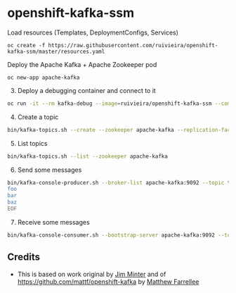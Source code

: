 # openshift-kafka-ssm


Load resources (Templates, DeploymentConfigs, Services)

```
oc create -f https://raw.githubusercontent.com/ruivieira/openshift-kafka-ssm/master/resources.yaml
```

Deploy the Apache Kafka + Apache Zookeeper pod

```
oc new-app apache-kafka
```

3. Deploy a debugging container and connect to it
```bash
oc run -it --rm kafka-debug --image=ruivieira/openshift-kafka-ssm --command -- bash
```

4. Create a topic
```bash
bin/kafka-topics.sh --create --zookeeper apache-kafka --replication-factor 1 --partitions 1 --topic test
```

5. List topics
```bash
bin/kafka-topics.sh --list --zookeeper apache-kafka
```

6. Send some messages
```bash
bin/kafka-console-producer.sh --broker-list apache-kafka:9092 --topic test <<EOF
foo
bar
baz
EOF
```

7. Receive some messages
```bash
bin/kafka-console-consumer.sh --bootstrap-server apache-kafka:9092 --topic test --from-beginning
```

## Credits

* This is based on work original by [Jim Minter](https://github.com/jim-minter) and of https://github.com/mattf/openshift-kafka by [Matthew Farrellee](https://github.com/mattf)
